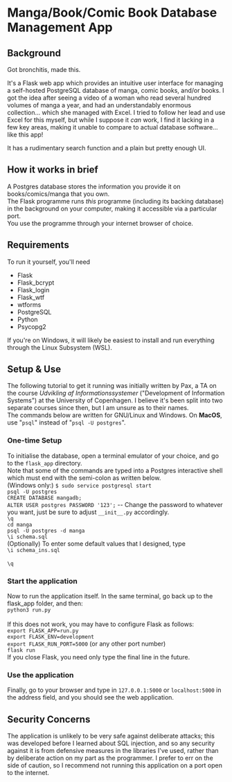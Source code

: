 # Manga/Book/Comic Book Database Management App

## Background
Got bronchitis, made this.

It's a Flask web app which provides an intuitive user interface for managing a self-hosted PostgreSQL database of manga, comic books, and/or books. I got the idea after seeing a video of a woman who read several hundred volumes of manga a year, and had an understandably enormous collection... which she managed with Excel. I tried to follow her lead and use Excel for this myself, but while I suppose it _can_ work, I find it lacking in a few key areas, making it unable to compare to actual database software... like this app!

It has a rudimentary search function and a plain but pretty enough UI.

## How it works in brief
A Postgres database stores the information you provide it on books/comics/manga that you own.\
The Flask programme runs _this_ programme (including its backing database) in the background on your computer, making it accessible via a particular port.\
You use the programme through your internet browser of choice.

## Requirements
To run it yourself, you'll need
* Flask
* Flask_bcrypt
* Flask_login
* Flask_wtf
* wtforms
* PostgreSQL
* Python
* Psycopg2

If you're on Windows, it will likely be easiest to install and run everything through the Linux Subsystem (WSL).

## Setup & Use
The following tutorial to get it running was initially written by Pax, a TA on the course _Udvikling af Informationssystemer_ ("Development of Information Systems") at the University of Copenhagen. I believe it's been split into two separate courses since then, but I am unsure as to their names.\
The commands below are written for GNU/Linux and Windows. On **MacOS**, use "`psql`" instead of "`psql -U postgres`".

### One-time Setup
To initialise the database, open a terminal emulator of your choice, and go to the `flask_app` directory.\
Note that some of the commands are typed into a Postgres interactive shell which must end with the semi-colon as written below.\
(Windows only:) `$ sudo service postgresql start`\
`psql -U postgres`\
`CREATE DATABASE mangadb;`\
`ALTER USER postgres PASSWORD '123';` -- Change the password to whatever you want, just be sure to adjust `__init__.py` accordingly.\
`\q`\
`cd manga`\
`psql -U postgres -d manga`\
`\i schema.sql`\
(Optionally) To enter some default values that I designed, type\
`\i schema_ins.sql`\
\
`\q`

### Start the application
Now to run the application itself. In the same terminal, go back up to the flask_app folder, and then:\
`python3 run.py`\
\
If this does not work, you may have to configure Flask as follows:\
`export FLASK_APP=run.py`\
`export FLASK_ENV=development`\
`export FLASK_RUN_PORT=5000`   (or any other port number)\
`flask run`\
If you close Flask, you need only type the final line in the future.

### Use the application
Finally, go to your browser and type in
`127.0.0.1:5000` or `localhost:5000` in the address field, and you should see the web application.

## Security Concerns
The application is unlikely to be very safe against deliberate attacks; this was developed before I learned about SQL injection, and so any security against it is from defensive measures in the libraries I've used, rather than by deliberate action on my part as the programmer. I prefer to err on the side of caution, so I recommend not running this application on a port open to the internet.
